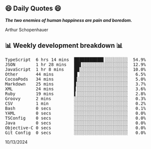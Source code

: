 ## 😄 Daily Quotes 😄

_**The two enemies of human happiness are pain and boredom.**_

Arthur Schopenhauer



## 📊 Weekly development breakdown 📊

<pre>TypeScript  6 hrs 14 mins  ███████████▌░░░░░░░░░  54.9%
JSON        1 hr 28 mins   ██▋░░░░░░░░░░░░░░░░░░  12.9%
JavaScript  1 hr 8 mins    ██░░░░░░░░░░░░░░░░░░░  10.0%
Other       44 mins        █▎░░░░░░░░░░░░░░░░░░░   6.5%
CocoaPods   34 mins        █░░░░░░░░░░░░░░░░░░░░   5.0%
Markdown    25 mins        ▊░░░░░░░░░░░░░░░░░░░░   3.7%
XML         24 mins        ▋░░░░░░░░░░░░░░░░░░░░   3.6%
Ruby        19 mins        ▌░░░░░░░░░░░░░░░░░░░░   2.8%
Groovy      2 mins         ░░░░░░░░░░░░░░░░░░░░░   0.3%
CSV         1 min          ░░░░░░░░░░░░░░░░░░░░░   0.2%
Bash        0 secs         ░░░░░░░░░░░░░░░░░░░░░   0.1%
YAML        0 secs         ░░░░░░░░░░░░░░░░░░░░░   0.0%
TSConfig    0 secs         ░░░░░░░░░░░░░░░░░░░░░   0.0%
Java        0 secs         ░░░░░░░░░░░░░░░░░░░░░   0.0%
Objective-C 0 secs         ░░░░░░░░░░░░░░░░░░░░░   0.0%
Git Config  0 secs         ░░░░░░░░░░░░░░░░░░░░░   0.0%</pre>

10/13/2024